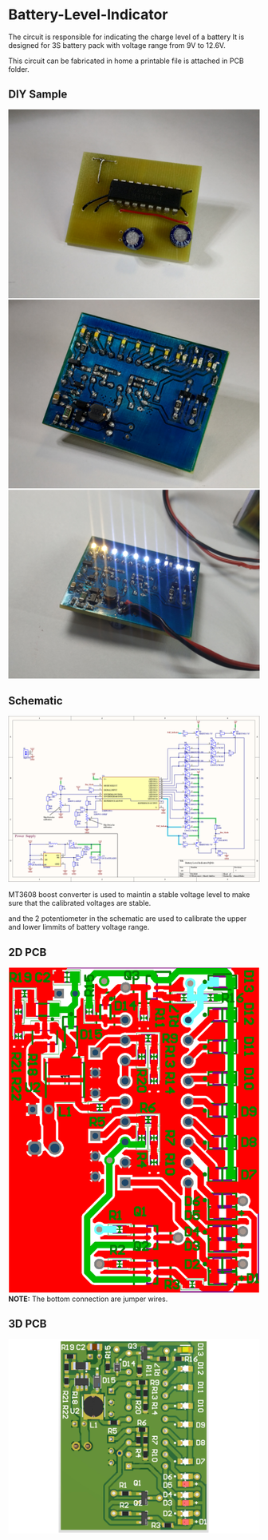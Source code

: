 # Battery-Level-Indicator

 The circuit is responsible for indicating the charge level of a battery
It is designed for 3S battery pack with voltage range from 9V to 12.6V.

This circuit can be fabricated in home a printable file is attached in PCB folder.

## DIY Sample
![](https://github.com/AhmedHafez2000/Battery-Level-Indicator/blob/main/Photos/IMG_1.jpg?raw=true)
![](https://github.com/AhmedHafez2000/Battery-Level-Indicator/blob/main/Photos/IMG_2.jpg?raw=true)
![](https://github.com/AhmedHafez2000/Battery-Level-Indicator/blob/main/Photos/IMG_3.jpg?raw=true)

## Schematic
![Schematic](https://github.com/AhmedHafez2000/Battery-Level-Indicator/blob/main/Schematic/Battery%20Level%20Indicator-Sch.png?raw=true)

MT3608 boost converter is used to maintin a stable voltage level to make sure that  the calibrated voltages are stable.

and the 2 potentiometer in the schematic are used to calibrate the upper and lower limmits of battery voltage range.

## 2D PCB
![2D PCB](https://github.com/AhmedHafez2000/Battery-Level-Indicator/blob/main/PCB/2D-Top.png?raw=true)
**NOTE:** The bottom connection are jumper wires.

## 3D PCB
![3D PCB](https://github.com/AhmedHafez2000/Battery-Level-Indicator/blob/main/PCB/3D-Top.png?raw=true)